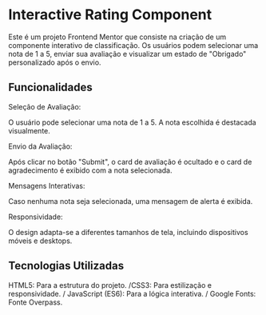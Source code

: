 <h1>Interactive Rating Component</h1>
<p>
Este é um projeto Frontend Mentor que consiste na criação de um componente interativo de classificação. Os usuários podem selecionar uma nota de 1 a 5, enviar sua avaliação e visualizar um estado de "Obrigado" personalizado após o envio.</p>

<h2>Funcionalidades</h2>
<p>Seleção de Avaliação:</p>
<p>O usuário pode selecionar uma nota de 1 a 5. A nota escolhida é destacada visualmente.</p>

<p>Envio da Avaliação:</p>
<p>Após clicar no botão "Submit", o card de avaliação é ocultado e o card de agradecimento é exibido com a nota selecionada.</p>

<p>Mensagens Interativas:</p>
<p>Caso nenhuma nota seja selecionada, uma mensagem de alerta é exibida.</p>

<p>Responsividade:</p>
<p>O design adapta-se a diferentes tamanhos de tela, incluindo dispositivos móveis e desktops.</p>

<h2>Tecnologias Utilizadas</h2>
<p>HTML5: Para a estrutura do projeto. /CSS3: Para estilização e responsividade. /
JavaScript (ES6): Para a lógica interativa. /
Google Fonts: Fonte Overpass.</p>
